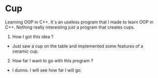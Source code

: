 # Cup
Learning OOP in C++. It`s an useless program that I made to learn OOP in C++. Nothing really interesting just a program that creates cups. 
1. How I got this idea ?  <br />
- Just saw a cup on the table and implemented some features of a ceramic cup. 
2. How far I want to go with this program ? <br />
 - I dunno. I will see how far I will go.
